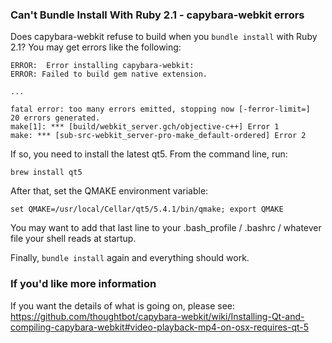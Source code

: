 ### Can't Bundle Install With Ruby 2.1 - capybara-webkit errors

Does capybara-webkit refuse to build when you `bundle install` with Ruby 2.1?  You may get errors like the following:

```
ERROR:  Error installing capybara-webkit:
ERROR: Failed to build gem native extension.

...

fatal error: too many errors emitted, stopping now [-ferror-limit=]
20 errors generated.
make[1]: *** [build/webkit_server.gch/objective-c++] Error 1
make: *** [sub-src-webkit_server-pro-make_default-ordered] Error 2
```

If so, you need to install the latest qt5.  From the command line, run:

```
brew install qt5
```

After that, set the QMAKE environment variable:

```
set QMAKE=/usr/local/Cellar/qt5/5.4.1/bin/qmake; export QMAKE
```

You may want to add that last line to your .bash_profile / .bashrc / whatever file your shell reads at startup.

Finally, `bundle install` again and everything should work.

### If you'd like more information

If you want the details of what is going on, please see: https://github.com/thoughtbot/capybara-webkit/wiki/Installing-Qt-and-compiling-capybara-webkit#video-playback-mp4-on-osx-requires-qt-5
